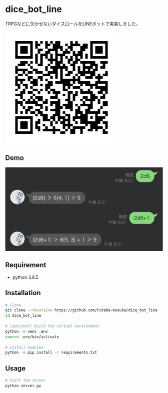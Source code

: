 # dice_bot_line
 
TRPGなどに欠かせないダイスロールをLINEボットで実装しました。   

![](./.imgs/readme_002.png)
 
## Demo
 
![](./.imgs/readme_001.png)
 
## Requirement

* python 3.8.5
 
## Installation
 
```bash
# Clone
git clone --recursive https://github.com/Futaba-Kosuke/dice_bot_line
cd dice_bot_line

# (optional) Build the virtual environment
python -m venv .env
source .env/bin/activate

# Install modules
python -m pip install -r requirements.txt
```
 
## Usage
 
```bash
# Start the server
python server.py
```
